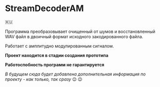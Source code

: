 # StreamDecoderAM
:ru:

Программа преобразовывает очищенный от шумов и восстановленный WAV файл в двоичный формат исходного закодированного файла.

Работает с амплитудно модулированным сигналом.

**Проект находится в стадии создания прототипа**

**Работоспобность программ не гарантируется**

*В будущем сюда будет добавлена дополнительная информация по проекту - как только, так сразу*  :wink: :wink: